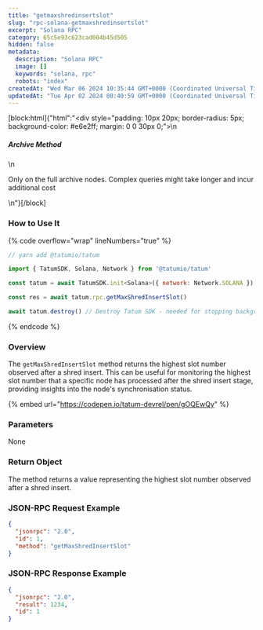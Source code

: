 ```yaml
---
title: "getmaxshredinsertslot"
slug: "rpc-solana-getmaxshredinsertslot"
excerpt: "Solana RPC"
category: 65c5e93c623cad004b45d505
hidden: false
metadata: 
  description: "Solana RPC"
  image: []
  keywords: "solana, rpc"
  robots: "index"
createdAt: "Wed Mar 06 2024 10:35:44 GMT+0000 (Coordinated Universal Time)"
updatedAt: "Tue Apr 02 2024 08:40:59 GMT+0000 (Coordinated Universal Time)"
---
```

[block:html]{"html":"<div style=\"padding: 10px 20px; border-radius: 5px; background-color: #e6e2ff; margin: 0 0 30px 0;\">\n  <h5>Archive Method</h5>\n  <p>Only on the full archive nodes. Complex queries might take longer and incur additional cost</p>\n</div>"}[/block]


### How to Use It

{% code overflow="wrap" lineNumbers="true" %}
```javascript
// yarn add @tatumio/tatum

import { TatumSDK, Solana, Network } from '@tatumio/tatum'

const tatum = await TatumSDK.init<Solana>({ network: Network.SOLANA })

const res = await tatum.rpc.getMaxShredInsertSlot()

await tatum.destroy() // Destroy Tatum SDK - needed for stopping background jobs
```
{% endcode %}

### Overview

The `getMaxShredInsertSlot` method returns the highest slot number observed after a shred insert. This can be useful for monitoring the highest slot number that a specific node has processed after the shred insert stage, providing insights into the node's synchronisation status.

{% embed url="https://codepen.io/tatum-devrel/pen/gOQEwQy" %}

### Parameters

None

### Return Object

The method returns a value representing the highest slot number observed after a shred insert.

### JSON-RPC Request Example

```json
{
  "jsonrpc": "2.0",
  "id": 1,
  "method": "getMaxShredInsertSlot"
}
```

### JSON-RPC Response Example

```json
{
  "jsonrpc": "2.0",
  "result": 1234,
  "id": 1
}
```
